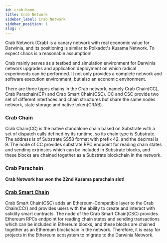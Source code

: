 ```yaml
---
id: crab-home
title: Crab Network
sidebar_label: Crab Network
sidebar_position: 1
slug: /
---
```


Crab Network (Crab) is a canary network with real economic value for Darwinia, and its positioning is similar to Polkadot's Kusama Network. To expect chaos is a reasonable assumption!

Crab mainly serves as a testbed and simulation environment for Darwinia network upgrades and application deployment on which radical experiments can be performed. It not only provides a complete network and software execution environment, but also an economic environment.

There are three types chains in the Crab network, namely Crab Chain(CC), Crab Parachain(CP) and Crab Smart Chain(CSC). CC and CSC provide two set of different interfaces and chain structures but share the same nodes network, state storage and native token(CRAB).

### Crab Chain

Crab Chain(CC) is the native standalone chain based on Substrate with a set of dispatch calls defined by its runtime, so its chain type is Substrate. The address is of Substrate SS58 format with prefix 42, and the decimal is 9. The node of CC provides substrate RPC endpoint for reading chain states and sending extrinsics which can be included in Substrate blocks, and these blocks are chained together as a Substrate blockchain in the network.

### Crab Parachain

**Crab Network has won the 22nd Kusama parachain slot!**
### [Crab Smart Chain](evm-compatible-crab-smart-chain/crab-introduction)

Crab Smart Chain(CSC) adds an Ethereum-Compatible layer to the Crab Chain(CC() and provides users with the ability to create and interact with solidity smart contracts. The node of the Crab Smart Chain(CSC) provides Ethereum RPCs endpoint for reading chain states and sending transactions which can be included in Ethereum blocks, and these blocks are chained together as an Ethereum blockchain in the network. Therefore, it is easy for projects in the Ethereum ecosystem to migrate to the Darwinia Network.